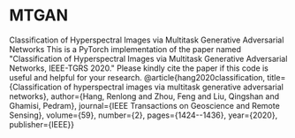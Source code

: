 # MTGAN
Classification of Hyperspectral Images via Multitask Generative Adversarial Networks
This is a PyTorch implementation of the paper named "Classification of Hyperspectral Images via Multitask Generative Adversarial Networks, IEEE-TGRS 2020." 
Please kindly cite the paper if this code is useful and helpful for your research.
@article{hang2020classification, title={Classification of hyperspectral images via multitask generative adversarial networks}, author={Hang, Renlong and Zhou, Feng and Liu, Qingshan and Ghamisi, Pedram}, journal={IEEE Transactions on Geoscience and Remote Sensing}, volume={59}, number={2}, pages={1424--1436}, year={2020}, publisher={IEEE}}
